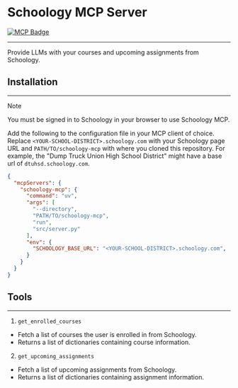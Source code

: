 # Schoology MCP Server
[![MCP Badge](https://lobehub.com/badge/mcp/coimf-schoology-mcp?style=flat)](https://lobehub.com/mcp/coimf-schoology-mcp)

---

Provide LLMs with your courses and upcoming assignments from Schoology.

## Installation

---

> [!NOTE]
> You must be signed in to Schoology in your browser to use Schoology MCP.

Add the following to the configuration file in your MCP client of choice. Replace `<YOUR-SCHOOL-DISTRICT>.schoology.com` with your Schoology page URL and `PATH/TO/schoology-mcp` with where you cloned this repository. For example, the "Dump Truck Union High School District" might have a base url of `dtuhsd.schoology.com`.

```json
{
  "mcpServers": {
    "schoology-mcp": {
      "command": "uv",
      "args": [
        "--directory",
        "PATH/TO/schoology-mcp",
        "run",
        "src/server.py"
      ],
      "env": {
        "SCHOOLOGY_BASE_URL": "<YOUR-SCHOOL-DISTRICT>.schoology.com",
      }
    }
  }
}
```

## Tools

---

1. `get_enrolled_courses`
- Fetch a list of courses the user is enrolled in from Schoology.
- Returns a list of dictionaries containing course information.

2. `get_upcoming_assignments`
- Fetch a list of upcoming assignments from Schoology.
- Returns a list of dictionaries containing assignment information.
